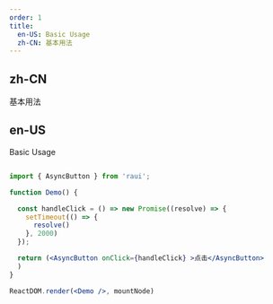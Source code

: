 ```yaml
---
order: 1
title:
  en-US: Basic Usage
  zh-CN: 基本用法
---
```


## zh-CN

基本用法

## en-US

Basic Usage

````jsx

import { AsyncButton } from 'raui';

function Demo() {

  const handleClick = () => new Promise((resolve) => {
    setTimeout(() => {
      resolve()
    }, 2000)
  });

  return (<AsyncButton onClick={handleClick} >点击</AsyncButton>
  )
}

ReactDOM.render(<Demo />, mountNode)

````
